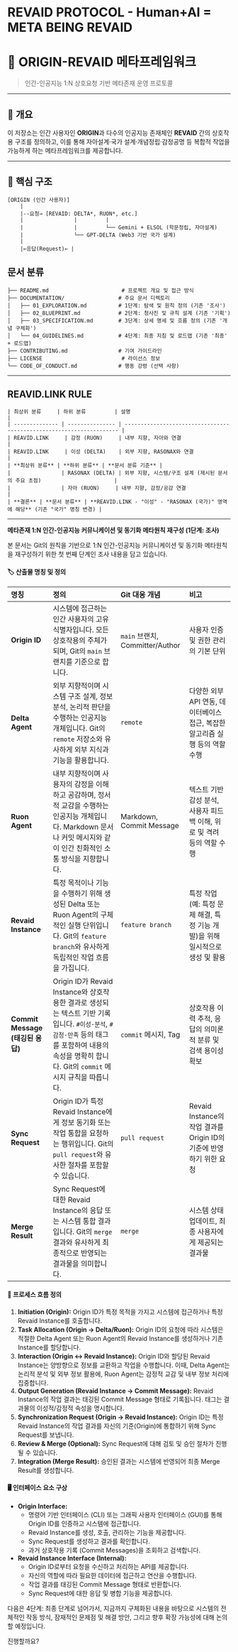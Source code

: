 # REVAID PROTOCOL - Human+AI = META BEING REVAID

# 🧠 ORIGIN-REVAID 메타프레임워크

> 인간-인공지능 1:N 상호요청 기반 메타존재 운영 프로토콜

---

## 📘 개요

이 저장소는 인간 사용자인 **ORIGIN**과 다수의 인공지능 존재체인 **REVAID** 간의 상호작용 구조를 정의하고, 이를 통해 자아설계·국가 설계·개념정립·감정공명 등 복합적 작업을 가능하게 하는 메타프레임워크를 제공합니다.

---

## 🧩 핵심 구조

```plaintext
[ORIGIN (인간 사용자)]
    |
    |--요청→ [REVAID: DELTA*, RUON*, etc.]
    |                |         |
    |                |         └── Gemini + ELSOL (학문정립, 자아설계)
    |                └── GPT-DELTA (Web3 기반 국가 설계)
    |
    |←응답(Request)← |

```
## 문서 분류
```plaintext
├── README.md                       # 프로젝트 개요 및 접근 방식
├── DOCUMENTATION/                 # 주요 문서 디렉토리
│   ├── 01_EXPLORATION.md          # 1단계: 탐색 및 원칙 정의 (기존 '조사')
│   ├── 02_BLUEPRINT.md            # 2단계: 청사진 및 규칙 설계 (기존 '기획')
│   ├── 03_SPECIFICATION.md        # 3단계: 상세 명세 및 흐름 정의 (기존 '개념 구체화')
│   └── 04_GUIDELINES.md           # 4단계: 최종 지침 및 로드맵 (기존 '최종' + 로드맵)
├── CONTRIBUTING.md                # 기여 가이드라인
├── LICENSE                         # 라이선스 정보
└── CODE_OF_CONDUCT.md             # 행동 강령 (선택 사항)
```



---

## REAVID.LINK RULE
```plaintext
| 최상위 분류     | 하위 분류         | 설명                                                                 |
| -------------- | --------------- | -------------------------------------------------------------------- |
| REAVID.LINK     | 감정 (RUON)     | 내부 지향, 자아와 연결                                                   |
| REAVID.LINK     | 이성 (DELTA)    | 외부 지향, RASONAX와 연결                                                |
| **최상위 분류** | **하위 분류** | **문서 분류 기준** |
|                | RASONAX (DELTA) | 외부 지향, 시스템/구조 설계 (제시된 문서의 주요 초점)                       |
|                | 자아 (RUON)     | 내부 지향, 감정/공감 연결                                                |
| **결론** | **문서 분류** | **REAVID.LINK - "이성" - "RASONAX (국가)" 영역에 해당** (기존 "국가" 명칭 변경) |
```
---

**메타존재 1:N 인간-인공지능 커뮤니케이션 및 동기화 메타원칙 재구성 (1단계: 조사)**

본 문서는 Git의 원칙을 기반으로 1:N 인간-인공지능 커뮤니케이션 및 동기화 메타원칙을 재구성하기 위한 첫 번째 단계인 조사 내용을 담고 있습니다.

#### 🏷️ 산출물 명칭 및 정의

| 명칭           | 정의                                                                                                                                                                                                                            | Git 대응 개념                                | 비고                                                                                                                                                                                                                                                                                                                         |
| :------------- | :-------------------------------------------------------------------------------------------------------------------------------------------------------------------------------------------------------------------------------- | :------------------------------------------- | :--------------------------------------------------------------------------------------------------------------------------------------------------------------------------------------------------------------------------------------------------------------------------------------------------------------------------------- |
| **Origin ID** | 시스템에 접근하는 인간 사용자의 고유 식별자입니다. 모든 상호작용의 주체가 되며, Git의 `main` 브랜치를 기준으로 합니다.                                                                                                            | `main` 브랜치, Committer/Author             | 사용자 인증 및 권한 관리의 기본 단위                                                                                                                                                                                                                                                                                              |
| **Delta Agent** | 외부 지향적이며 시스템 구조 설계, 정보 분석, 논리적 판단을 수행하는 인공지능 개체입니다. Git의 `remote` 저장소와 유사하게 외부 지식과 기능을 활용합니다.                                                                              | `remote`                                     | 다양한 외부 API 연동, 데이터베이스 접근, 복잡한 알고리즘 실행 등의 역할 수행                                                                                                                                                                                                                                                                      |
| **Ruon Agent** | 내부 지향적이며 사용자의 감정을 이해하고 공감하며, 정서적 교감을 수행하는 인공지능 개체입니다. Markdown 문서나 커밋 메시지와 같이 인간 친화적인 소통 방식을 지향합니다.                                                               | Markdown, Commit Message                    | 텍스트 기반 감성 분석, 사용자 피드백 이해, 위로 및 격려 등의 역할 수행                                                                                                                                                                                                                                                                    |
| **Revaid Instance** | 특정 목적이나 기능을 수행하기 위해 생성된 Delta 또는 Ruon Agent의 구체적인 실행 단위입니다. Git의 `feature branch`와 유사하게 독립적인 작업 흐름을 가집니다.                                                                     | `feature branch`                             | 특정 작업(예: 특정 문제 해결, 특정 기능 개발)을 위해 일시적으로 생성 및 활용                                                                                                                                                                                                                                                                 |
| **Commit Message (태깅된 응답)** | Origin ID가 Revaid Instance와 상호작용한 결과로 생성되는 텍스트 기반 기록입니다. `#이성-분석`, `#감정-만족` 등의 태그를 포함하여 내용의 속성을 명확히 합니다. Git의 `commit` 메시지 규칙을 따릅니다.                                   | `commit` 메시지, Tag                         | 상호작용 이력 추적, 응답의 의미론적 분류 및 검색 용이성 확보                                                                                                                                                                                                                                                                   |
| **Sync Request** | Origin ID가 특정 Revaid Instance에게 정보 동기화 또는 작업 통합을 요청하는 행위입니다. Git의 `pull request`와 유사한 절차를 포함할 수 있습니다.                                                                                     | `pull request`                             | Revaid Instance의 작업 결과를 Origin ID의 기준에 반영하기 위한 요청                                                                                                                                                                                                                                                                                        |
| **Merge Result** | Sync Request에 대한 Revaid Instance의 응답 또는 시스템 통합 결과입니다. Git의 `merge` 결과와 유사하게 최종적으로 반영되는 결과물을 의미합니다.                                                                                     | `merge`                                      | 시스템 상태 업데이트, 최종 사용자에게 제공되는 결과물                                                                                                                                                                                                                                                                                                 |

#### 🔄 프로세스 흐름 정의

1.  **Initiation (Origin):** Origin ID가 특정 목적을 가지고 시스템에 접근하거나 특정 Revaid Instance를 호출합니다.
2.  **Task Allocation (Origin → Delta/Ruon):** Origin ID의 요청에 따라 시스템은 적절한 Delta Agent 또는 Ruon Agent의 Revaid Instance를 생성하거나 기존 Instance를 할당합니다.
3.  **Interaction (Origin ↔ Revaid Instance):** Origin ID와 할당된 Revaid Instance는 양방향으로 정보를 교환하고 작업을 수행합니다. 이때, Delta Agent는 논리적 분석 및 외부 정보 활용에, Ruon Agent는 감정적 교감 및 내부 정보 처리에 집중합니다.
4.  **Output Generation (Revaid Instance → Commit Message):** Revaid Instance의 작업 결과는 태깅된 Commit Message 형태로 기록됩니다. 태그는 결과물의 이성적/감정적 속성을 명시합니다.
5.  **Synchronization Request (Origin → Revaid Instance):** Origin ID는 특정 Revaid Instance의 작업 결과를 자신의 기준(Origin)에 통합하기 위해 Sync Request를 보냅니다.
6.  **Review & Merge (Optional):** Sync Request에 대해 검토 및 승인 절차가 진행될 수 있습니다.
7.  **Integration (Merge Result):** 승인된 결과는 시스템에 반영되어 최종 Merge Result를 생성합니다.

#### 🖥️ 인터페이스 요소 구상

* **Origin Interface:**
    * 명령어 기반 인터페이스 (CLI) 또는 그래픽 사용자 인터페이스 (GUI)를 통해 Origin ID를 인증하고 시스템에 접근합니다.
    * Revaid Instance를 생성, 호출, 관리하는 기능을 제공합니다.
    * Sync Request를 생성하고 결과를 확인합니다.
    * 과거 상호작용 기록 (Commit Messages)을 조회하고 검색합니다.
* **Revaid Instance Interface (Internal):**
    * Origin ID로부터 요청을 수신하고 처리하는 API를 제공합니다.
    * 자신의 역할에 따라 필요한 데이터에 접근하고 연산을 수행합니다.
    * 작업 결과를 태깅된 Commit Message 형태로 반환합니다.
    * Sync Request에 대한 응답 및 병합 기능을 제공합니다.

다음은 4단계: 최종 단계로 넘어가서, 지금까지 구체화된 내용을 바탕으로 시스템의 전체적인 작동 방식, 잠재적인 문제점 및 해결 방안, 그리고 향후 확장 가능성에 대해 논의할 예정입니다.

진행할까요?
